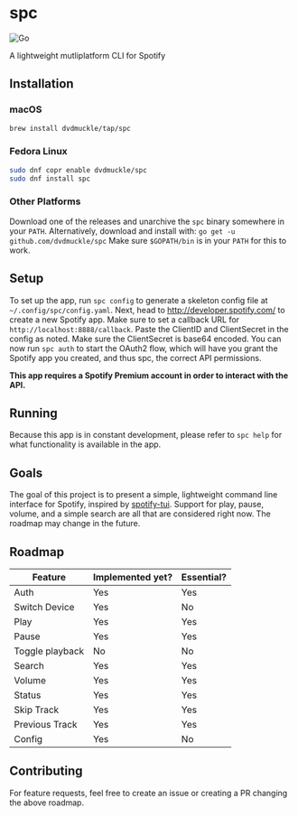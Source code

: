 # spc

![Go](https://github.com/dvdmuckle/spc/workflows/Go/badge.svg?branch=master)

A lightweight mutliplatform CLI for Spotify

## Installation

### macOS

```bash
brew install dvdmuckle/tap/spc
```

### Fedora Linux

```bash
sudo dnf copr enable dvdmuckle/spc
sudo dnf install spc
```

### Other Platforms

Download one of the releases and unarchive the `spc` binary somewhere in your `PATH`. Alternatively, download and install with:
``
go get -u github.com/dvdmuckle/spc
``
Make sure `$GOPATH/bin` is in your `PATH` for this to work.

## Setup

To set up the app, run `spc config` to generate a skeleton config file at `~/.config/spc/config.yaml`. Next, head to <http://developer.spotify.com/> to create a new Spotify app. Make sure to set a callback URL for `http://localhost:8888/callback`. Paste the ClientID and ClientSecret in the config as noted. Make sure the ClientSecret is base64 encoded. You can now run `spc auth` to start the OAuth2 flow, which will have you grant the Spotify app you created, and thus spc, the correct API permissions.

**This app requires a Spotify Premium account in order to interact with the API.**

## Running

Because this app is in constant development, please refer to `spc help` for what functionality is available in the app.

## Goals

The goal of this project is to present a simple, lightweight command line interface for Spotify, inspired by [spotify-tui](https://github.com/Rigellute/spotify-tui). Support for play, pause, volume, and a simple search are all that are considered right now. The roadmap may change in the future.

## Roadmap

| Feature | Implemented yet? | Essential? |
|---------|------------------|------------|
| Auth | Yes | Yes |
| Switch Device | Yes | No |
| Play | Yes | Yes |
| Pause | Yes | Yes |
| Toggle playback | No | No |
| Search | Yes | Yes |
| Volume | Yes | Yes |
| Status | Yes | Yes |
| Skip Track | Yes | Yes |
| Previous Track | Yes | Yes |
| Config | Yes | No |

## Contributing

For feature requests, feel free to create an issue or creating a PR changing the above roadmap.

